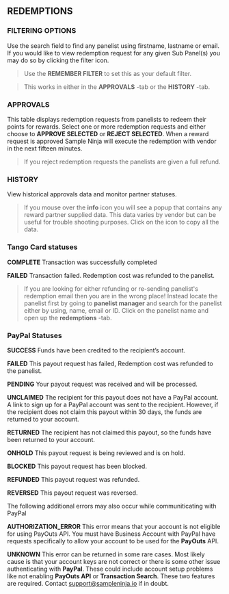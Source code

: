 ## REDEMPTIONS

### FILTERING OPTIONS
Use the search field to find any panelist using firstname, lastname or email. If you would like to view redemption request for any given Sub Panel(s) you may do so by clicking the filter icon.

> Use the **REMEMBER FILTER** to set this as your default filter.

> This works in either in the **APPROVALS** -tab or the **HISTORY** -tab.

### APPROVALS

This table displays redemption requests from panelists to redeem their points for rewards. Select one or more redemption requests and either choose to **APPROVE SELECTED** or **REJECT SELECTED**. When a reward request is approved Sample Ninja will execute the redemption with vendor in the next fifteen minutes.

> If you reject redemption requests the panelists are given a full refund.

### HISTORY

View historical approvals data and monitor partner statuses. 

> If you mouse over the **info** icon you will see a popup that contains any reward partner supplied data. This data varies by vendor but can be useful for trouble shooting purposes. Click on the icon to copy all the data.

### Tango Card statuses

**COMPLETE** Transaction was successfully completed

**FAILED** Transaction failed. Redemption cost was refunded to the panelist.

> If you are looking for either refunding or re-sending panelist's redemption email then you are in the wrong place! Instead locate the panelist first by going to **panelist manager** and search for the panelist either by using, name, email or ID. Click on the panelist name and open up the **redemptions** -tab. 

### PayPal Statuses

**SUCCESS** Funds have been credited to the recipient’s account.

**FAILED** This payout request has failed, Redemption cost was refunded to the panelist.

**PENDING** Your payout request was received and will be processed.

**UNCLAIMED** The recipient for this payout does not have a PayPal account. A link to sign up for a PayPal account was sent to the recipient. However, if the recipient does not claim this payout within 30 days, the funds are returned to your account.

**RETURNED** The recipient has not claimed this payout, so the funds have been returned to your account.

**ONHOLD** This payout request is being reviewed and is on hold.

**BLOCKED** This payout request has been blocked.

**REFUNDED** This payout request was refunded.

**REVERSED** This payout request was reversed.

The following additional errors may also occur while communiticating with PayPal

**AUTHORIZATION_ERROR** This error means that your account is not eligible for using PayOuts API. You must have Business Account with PayPal have requests specifically to allow your account to be used for the **PayOuts** API.

**UNKNOWN** This error can be returned in some rare cases. Most likely cause is that your account keys are not correct or there is some other issue authenticating with **PayPal**. These could include account setup problems like not enabling **PayOuts API** or **Transaction Search**. These two features are required. Contact support@sampleninja.io if in doubt.
